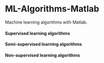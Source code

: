 # ML-Algorithms-Matlab
Machine learning algorithms with Matlab.

#### Supervised learning algorithms



#### Semi-supervised learning algorithms



#### Non-supervised learning algorithms
